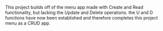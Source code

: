 This project builds off of the menu app made with Create and Read functionality, but lacking the Update and Delete operations. the U and D functions have now been established and therefore completes this project menu as a CRUD app.
